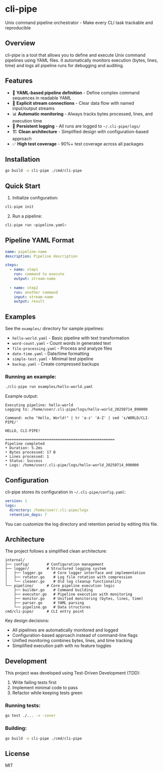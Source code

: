 # cli-pipe

Unix command pipeline orchestrator - Make every CLI task trackable and reproducible

## Overview

cli-pipe is a tool that allows you to define and execute Unix command pipelines using YAML files. It automatically monitors execution (bytes, lines, time) and logs all pipeline runs for debugging and auditing.

## Features

- 📝 **YAML-based pipeline definition** - Define complex command sequences in readable YAML
- 🔗 **Explicit stream connections** - Clear data flow with named input/output streams
- 📊 **Automatic monitoring** - Always tracks bytes processed, lines, and execution time
- 📁 **Persistent logging** - All runs are logged to `~/.cli-pipe/logs/`
- 🏗️ **Clean architecture** - Simplified design with configuration-based approach
- ✅ **High test coverage** - 90%+ test coverage across all packages

## Installation

```bash
go build -o cli-pipe ./cmd/cli-pipe
```

## Quick Start

1. Initialize configuration:
```bash
cli-pipe init
```

2. Run a pipeline:
```bash
cli-pipe run <pipeline.yaml>
```

## Pipeline YAML Format

```yaml
name: pipeline-name
description: Pipeline description

steps:
  - name: step1
    run: command to execute
    output: stream-name
    
  - name: step2
    run: another command
    input: stream-name
    output: result
```

## Examples

See the `examples/` directory for sample pipelines:

- `hello-world.yaml` - Basic pipeline with text transformation
- `word-count.yaml` - Count words in generated text
- `file-processing.yaml` - Process and analyze files
- `date-time.yaml` - Date/time formatting
- `simple-test.yaml` - Minimal test pipeline
- `backup.yaml` - Create compressed backups

### Running an example:

```bash
./cli-pipe run examples/hello-world.yaml
```

Example output:
```
Executing pipeline: hello-world
Logging to: /home/user/.cli-pipe/logs/hello-world_20250714_090000

Command: echo "Hello, World!" | tr 'a-z' 'A-Z' | sed 's/WORLD/CLI-PIPE/'

HELLO, CLI-PIPE!

==================================================
Pipeline completed
• Duration: 5.2ms
• Bytes processed: 17 B
• Lines processed: 1
• Status: Success
• Logs: /home/user/.cli-pipe/logs/hello-world_20250714_090000
```

## Configuration

cli-pipe stores its configuration in `~/.cli-pipe/config.yaml`:

```yaml
version: 1
logs:
  directory: /home/user/.cli-pipe/logs
  retention_days: 7
```

You can customize the log directory and retention period by editing this file.

## Architecture

The project follows a simplified clean architecture:

```
internal/
├── config/        # Configuration management
├── logger/        # Structured logging system
│   ├── logger.go     # Core logger interface and implementation
│   ├── rotator.go    # Log file rotation with compression
│   └── cleaner.go    # Old log cleanup functionality
└── pipeline/      # Core pipeline execution logic
    ├── builder.go    # Command building
    ├── executor.go   # Pipeline execution with monitoring
    ├── monitor.go    # Unified monitoring (bytes, lines, time)
    ├── parser.go     # YAML parsing
    └── pipeline.go   # Data structures
cmd/cli-pipe/      # CLI entry point
```

Key design decisions:
- All pipelines are automatically monitored and logged
- Configuration-based approach instead of command-line flags
- Unified monitoring combines bytes, lines, and time tracking
- Simplified execution path with no feature toggles

## Development

This project was developed using Test-Driven Development (TDD):

1. Write failing tests first
2. Implement minimal code to pass
3. Refactor while keeping tests green

### Running tests:

```bash
go test ./... -v -cover
```

### Building:

```bash
go build -o cli-pipe ./cmd/cli-pipe
```

## License

MIT